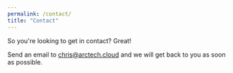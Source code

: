 ```yaml
---
permalink: /contact/
title: "Contact"
---
```


So you're looking to get in contact? Great!

Send an email to chris@arctech.cloud and we will get back to you as soon as possible.